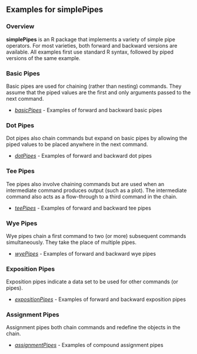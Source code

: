 ## Examples for simplePipes

### Overview

**simplePipes** is an R package that implements a variety of simple pipe operators. For most varieties, both forward and backward versions are available. All examples first use standard R syntax, followed by piped versions of the same example.

### Basic Pipes

Basic pipes are used for chaining (rather than nesting) commands. They assume that the piped values are the first and only arguments passed to the next command.

- [*basicPipes*](./basicPipes.md) - Examples of forward and backward basic pipes

### Dot Pipes

Dot pipes also chain commands but expand on basic pipes by allowing the piped values to be placed anywhere in the next command.

- [*dotPipes*](./dotPipes.md) - Examples of forward and backward dot pipes

### Tee Pipes

Tee pipes also involve chaining commands but are used when an intermediate command produces output (such as a plot). The intermediate command also acts as a flow-through to a third command in the chain.

- [*teePipes*](./teePipes.md) - Examples of forward and backward tee pipes

### Wye Pipes

Wye pipes chain a first command to two (or more) subsequent commands simultaneously. They take the place of multiple pipes.

- [*wyePipes*](./wyePipes.md) - Examples of forward and backward wye pipes

### Exposition Pipes

Exposition pipes indicate a data set to be used for other commands (or pipes).

- [*expositionPipes*](./expositionPipes.md) - Examples of forward and backward exposition pipes

### Assignment Pipes

Assignment pipes both chain commands and redefine the objects in the chain.

- [*assignmentPipes*](./assignmentPipes.md) - Examples of compound assignment pipes
